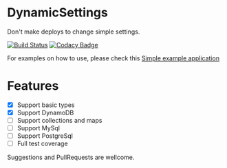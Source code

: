 # DynamicSettings
Don't make deploys to change simple settings.

[![Build Status](https://travis-ci.org/gabrsar/DynamicSettings.svg?branch=master)](https://travis-ci.org/gabrsar/DynamicSettings) [![Codacy Badge](https://api.codacy.com/project/badge/Grade/e16b2830fb9d4ecc9e0ec450d36b0a93)](https://www.codacy.com/app/gabriel-saraiva/DynamicSettings?utm_source=github.com&amp;utm_medium=referral&amp;utm_content=gabrsar/DynamicSettings&amp;utm_campaign=Badge_Grade)

For examples on how to use, please check this [Simple example application](https://github.com/gabrsar/DynamicSettingsExample)

# Features
- [X] Support basic types
- [X] Support DynamoDB 
- [ ] Support collections and maps
- [ ] Support MySql
- [ ] Support PostgreSql
- [ ] Full test coverage

Suggestions and PullRequests are wellcome.
